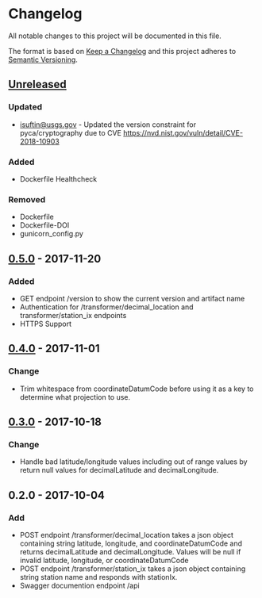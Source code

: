 # Changelog
All notable changes to this project will be documented in this file.

The format is based on [Keep a Changelog](http://keepachangelog.com/en/1.0.0/)
and this project adheres to [Semantic Versioning](http://semver.org/spec/v2.0.0.html).

## [Unreleased]

### Updated
- isuftin@usgs.gov - Updated the version constraint for pyca/cryptography due to
CVE https://nvd.nist.gov/vuln/detail/CVE-2018-10903

### Added
- Dockerfile Healthcheck

### Removed
- Dockerfile
- Dockerfile-DOI
- gunicorn_config.py

## [0.5.0] - 2017-11-20
### Added
- GET endpoint /version to show the current version and artifact name
- Authentication for /transformer/decimal_location and transformer/station_ix endpoints
- HTTPS Support

## [0.4.0] - 2017-11-01
### Change
- Trim whitespace from coordinateDatumCode before using it as a key to determine what projection to use.

## [0.3.0] - 2017-10-18
### Change
- Handle bad latitude/longitude values including out of range values by return null values for decimalLatitude and decimalLongitude.

## 0.2.0 - 2017-10-04
### Add
- POST endpoint /transformer/decimal_location takes a json object containing string latitude, longitude, and coordinateDatumCode and returns
decimalLatitude and decimalLongitude. Values will be null if invalid latitude, longitude, or coordinateDatumCode
- POST endpoint /transformer/station_ix takes a json object containing string station name and responds with stationIx.
- Swagger documention endpoint /api

[Unreleased]: https://github.com/USGS-CIDA/MLR-Legacy-Transformer/compare/MLR-Legacy-Transformer-0.5.0...master
[0.5.0]: https://github.com/USGS-CIDA/MLR-Legacy-Transformer/compare/MLR-Legacy-Transformer-0.4.0...MLR-Legacy-Transformer-0.5.0
[0.4.0]: https://github.com/USGS-CIDA/MLR-Legacy-Transformer/compare/MLR-Legacy-Transformer-0.3.0...MLR-Legacy-Transformer-0.4.0
[0.3.0]: https://github.com/USGS-CIDA/MLR-Legacy-Transformer/compare/MLR-Legacy-Transformer-0.2.0...MLR-Legacy-Transformer-0.3.0
